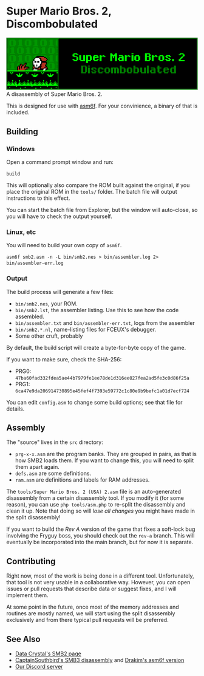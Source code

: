 # Super Mario Bros. 2, Discombobulated
![Logo](tools/logo.png "Logo")\
A disassembly of Super Mario Bros. 2.

This is designed for use with [asm6f](https://github.com/freem/asm6f/).
For your convinience, a binary of that is included.

## Building

### Windows
Open a command prompt window and run:

    build

This will optionally also compare the ROM built against the original, if you
place the original ROM in the `tools/` folder. The batch file will output
instructions to this effect.

You can start the batch file from Explorer, but the window will auto-close,
so you will have to check the output yourself.

### Linux, etc
You will need to build your own copy of `asm6f`.

    asm6f smb2.asm -n -L bin/smb2.nes > bin/assembler.log 2> bin/assembler-err.log

### Output
The build process will generate a few files:

* `bin/smb2.nes`, your ROM.
* `bin/smb2.lst`, the assembler listing. Use this to see how the code assembled.
* `bin/assembler.txt` and `bin/assembler-err.txt`, logs from the assembler
* `bin/smb2.*.nl`, name-listing files for FCEUX's debugger.
* Some other cruft, probably

By default, the build script will create a byte-for-byte copy of the game.

If you want to make sure, check the SHA-256:

* PRG0: `47ba60fad332fdea5ae44b7979fe1ee78de1d316ee027fea2ad5fe3c0d86f25a`
* PRG1: `6ca47e9da206914730895e45fef4f7393e59772c1c80e9b9befc1a01d7ecf724`

You can edit `config.asm` to change some build options; see that file for details.

## Assembly
The "source" lives in the `src` directory:

* `prg-x-x.asm` are the program banks. They are grouped in pairs, as that is how SMB2 loads them. If you want to change this, you will need to split them apart again.
* `defs.asm` are some definitions.
* `ram.asm` are definitions and labels for RAM addresses.

The `tools/Super Mario Bros. 2 (USA) 2.asm` file is an auto-generated disassembly
from a certain disassembly tool. If you modify it (for some reason),
you can use `php tools/asm.php` to re-split the disassembly and clean it up.
Note that doing so will *lose all changes* you might have made in the split disassembly!

If you want to build the *Rev A* version of the game that fixes a soft-lock bug
involving the Fryguy boss, you should check out the `rev-a` branch. This will eventually
be incorporated into the main branch, but for now it is separate.

## Contributing
Right now, most of the work is being done in a different tool. Unfortunately, that
tool is not very usable in a collaborative way. However, you can open issues or
pull requests that describe data or suggest fixes, and I will implement them.

At some point in the future, once most of the memory addresses and routines are
mostly named, we will start using the split disassembly exclusively and from there
typical pull requests will be preferred.

## See Also
* [Data Crystal's SMB2 page](http://datacrystal.romhacking.net/wiki/Super_Mario_Bros._2)
* [CaptainSouthbird's SMB3 disassembly](https://github.com/Drakim/smb3) and [Drakim's asm6f version](https://github.com/Drakim/smb3)
* [Our Discord server](https://discord.gg/TsWMMeV)
